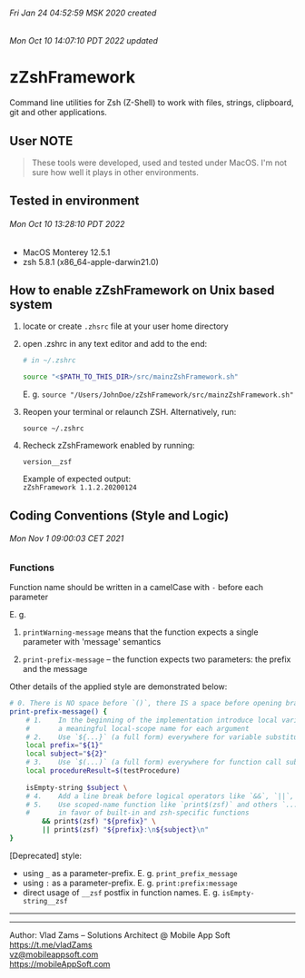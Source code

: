 ###### Fri Jan 24 04:52:59 MSK 2020 created  
###### Mon Oct 10 14:07:10 PDT 2022 updated  

# zZshFramework  
Command line utilities for Zsh (Z-Shell) to work with files, strings, clipboard, git and other applications.  

## User NOTE  
> These tools were developed, used and tested under MacOS. I'm not sure how well it plays in other environments.  


## Tested in environment  
###### Mon Oct 10 13:28:10 PDT 2022
* MacOS Monterey 12.5.1  
* zsh 5.8.1 (x86_64-apple-darwin21.0)  


## How to enable zZshFramework on Unix based system  
1. locate or create `.zhsrc` file at your user home directory 

2. open .zshrc in any text editor and add to the end:  
    ``` bash
    # in ~/.zshrc
    
    source "<$PATH_TO_THIS_DIR>/src/mainzZshFramework.sh"  
    ```

    E. g. 
    `source "/Users/JohnDoe/zZshFramework/src/mainzZshFramework.sh"`  

3. Reopen your terminal or relaunch ZSH. Alternatively, run:  
    ```
    source ~/.zshrc
    ```

4. Recheck zZshFramework enabled by running:  
    ```
    version__zsf
    ```

    Example of expected output:  
    `zZshFramework 1.1.2.20200124`  


## Coding Conventions (Style and Logic)
###### Mon Nov 1 09:00:03 CET 2021  

### Functions    
Function name should be written in a camelCase with `-` before each parameter  

E. g.  
1. `printWarning-message` means that the function expects a single parameter with 'message' semantics  

2. `print-prefix-message` – the function expects two parameters: the prefix and the message  

Other details of the applied style are demonstrated below:  

``` bash
# 0. There is NO space before `()`, there IS a space before opening brace ` {`
print-prefix-message() {
    # 1.    In the beginning of the implementation introduce local variables to provide 
    #       a meaningful local-scope name for each argument
    # 2.    Use `${...}` (a full form) everywhere for variable substitution
    local prefix="${1}" 
    local subject="${2}"
    # 3.    Use `$(...)` (a full form) everywhere for function call substitution
    local procedureResult=$(testProcedure)
    
    isEmpty-string $subject \
    # 4.    Add a line break before logical operators like `&&`, `||`, etc. 
    # 5.    Use scoped-name function like `print$(zsf)` and others `...$(zsf)` functions 
    #       in favor of built-in and zsh-specific functions
        && print$(zsf) "${prefix}" \
        || print$(zsf) "${prefix}:\n${subject}\n"
}
```

[Deprecated] style:  
* using `_` as a parameter-prefix. E. g. `print_prefix_message`  
* using `:` as a parameter-prefix. E. g. `print:prefix:message`  
* direct usage of `__zsf` postfix in function names. E. g. `isEmpty-string__zsf`  

---
---

Author: Vlad Zams – Solutions Architect @ Mobile App Soft  
https://t.me/vladZams  
<vz@mobileappsoft.com>  
https://mobileAppSoft.com  